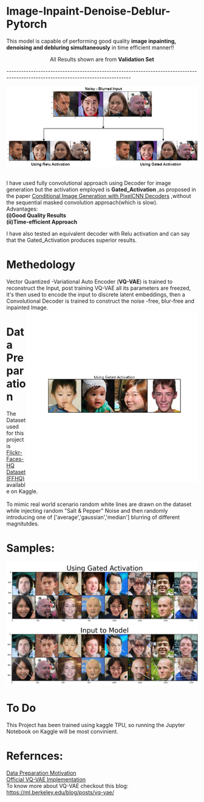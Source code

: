 # Image-Inpaint-Denoise-Deblur-Pytorch

This model is capable of performing good quality **image inpainting, denoising and debluring simultaneously** in time efficient manner!! 
</br>
<p align="center">
  All Results shown are from <b> Validation Set</b> 
</p>  
---------------------------------------------------------------------------------------------------------------------------------
<p align="center">
  <img src="Images/Untitled%20Diagram.png">
</p>
</br>
I have used fully convolutional approach using Decoder for image generation but the activation employed is <b> Gated_Activation </b> ,as proposed in the paper <a href="https://arxiv.org/abs/1606.05328"> Conditional Image Generation with PixelCNN Decoders</a> ,without the sequential masked convolution approach(which is slow).

</br>
Advantages: </br>
<b>
(i)Good Quality Results</br>
(ii)Time-efficient Approach
</b>
</br>

I have also tested an equivalent decoder with Relu activation and can say that the Gated_Activation produces superior results.

# Methedology
Vector Quantized -Variational Auto Encoder (**VQ-VAE**) is trained to reconstruct the Input, post training VQ-VAE all its parameters are freezed, it's then used to encode the input to discrete latent embeddings, then a Convolutional Decoder is trained to construct the noise -free, blur-free and inpainted Image. 
<img align='right' height="450px" src="Images/gif1.gif"/>
# Data Preparation
The Dataset used for this project is <a href="https://www.kaggle.com/arnaud58/flickrfaceshq-dataset-ffhq"> Flickr-Faces-HQ Dataset (FFHQ)</a> available on Kaggle.
</br>
</br>
To mimic real world scenario random white lines are drawn on the dataset while injecting random "Salt & Pepper" Noise and then randomly introducing one of ['average','gaussian','median'] blurring of different magnitutdes.

# Samples:
<img src="Images/Using%20Gated%20Activation%20(3).png">
</br>
<img src="Images/Input%20to%20Model%20(3).png">

# To Do
This Project has been trained using kaggle TPU, so running the Jupyter Notebook on Kaggle will be most convinient.

# Refernces:
<a href="https://wandb.ai/site/articles/introduction-to-image-inpainting-with-deep-learning"> Data Preparation Motivation</a>
</br>
<a href="https://colab.research.google.com/github/zalandoresearch/pytorch-vq-vae/blob/master/vq-vae.ipynb"> Official VQ-VAE Implementation</a>
</br>
To know more about VQ-VAE checkout this blog: <a href="https://wandb.ai/site/articles/introduction-to-image-inpainting-with-deep-learning"> https://ml.berkeley.edu/blog/posts/vq-vae/</a>

